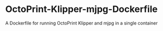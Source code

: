 # OctoPrint-Klipper-mjpg-Dockerfile
A Dockerfile for running OctoPrint Klipper and mjpg in a single container
